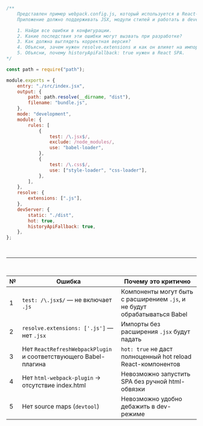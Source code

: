 &nbsp;
&nbsp;
&nbsp;

```js
/**
    Представлен пример webpack.config.js, который используется в React-проекте.
    Приложение должно поддерживать JSX, модули стилей и работать в development-режиме с hot reload.

    1. Найди все ошибки в конфигурации.
    2. Какие последствия эти ошибки могут вызвать при разработке?
    3. Как должна выглядеть корректная версия?
    4. Объясни, зачем нужен resolve.extensions и как он влияет на импорт.
    5. Объясни, почему historyApiFallback: true нужен в React SPA.
*/

const path = require("path");

module.exports = {
    entry: "./src/index.jsx",
    output: {
        path: path.resolve(__dirname, "dist"),
        filename: "bundle.js",
    },
    mode: "development",
    module: {
        rules: [
            {
                test: /\.jsx$/,
                exclude: /node_modules/,
                use: "babel-loader",
            },
            {
                test: /\.css$/,
                use: ["style-loader", "css-loader"],
            },
        ],
    },
    resolve: {
        extensions: [".js"],
    },
    devServer: {
        static: "./dist",
        hot: true,
        historyApiFallback: true,
    },
};
```

&nbsp;
&nbsp;
&nbsp;

---

&nbsp;
&nbsp;
&nbsp;

| №   | Ошибка                                                           | Почему это критично                                                        |
| --- | ---------------------------------------------------------------- | -------------------------------------------------------------------------- |
| 1   | `test: /\.jsx$/` — не включает `.js`                             | Компоненты могут быть с расширением `.js`, и не будут обрабатываться Babel |
| 2   | `resolve.extensions: ['.js']` — нет `.jsx`                       | Импорты без расширения `.jsx` будут падать                                 |
| 3   | Нет `ReactRefreshWebpackPlugin` и соответствующего Babel-плагина | `hot: true` не даст полноценный hot reload React-компонентов               |
| 4   | Нет `html-webpack-plugin` → отсутствие index.html                | Невозможно запустить SPA без ручной html-обвязки                           |
| 5   | Нет source maps (`devtool`)                                      | Невозможно удобно дебажить в dev-режиме                                    |

&nbsp;
&nbsp;
&nbsp;

